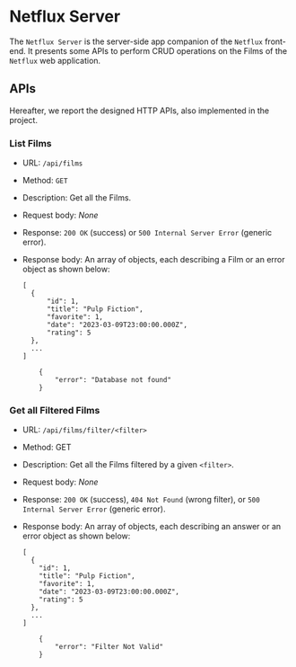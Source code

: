 # Netflux Server

The `Netflux Server` is the server-side app companion of the `Netflux` front-end. It presents some APIs to perform CRUD operations on the Films of the `Netflux` web application.

## APIs
Hereafter, we report the designed HTTP APIs, also implemented in the project.

### __List Films__

- URL: `/api/films`

- Method: `GET`

- Description: Get all the Films.

- Request body: _None_

- Response: `200 OK` (success) or `500 Internal Server Error` (generic error).

- Response body: An array of objects, each describing a Film or an error object as shown below:
    ```
    [
      {
          "id": 1,
          "title": "Pulp Fiction",
          "favorite": 1,
          "date": "2023-03-09T23:00:00.000Z",
          "rating": 5
      },
      ...
    ]   
  ```
  ```
      {
          "error": "Database not found"
      } 
  ```

### __Get all Filtered Films__

- URL: `/api/films/filter/<filter>`

- Method: GET

- Description: Get all the Films filtered by a given `<filter>`.

- Request body: _None_

- Response: `200 OK` (success), `404 Not Found` (wrong filter), or `500 Internal Server Error` (generic error).

- Response body: An array of objects, each describing an answer or an error object as shown below:
    ```
    [
      {
        "id": 1,
        "title": "Pulp Fiction",
        "favorite": 1,
        "date": "2023-03-09T23:00:00.000Z",
        "rating": 5
      }, 
      ...
    ]
    ```
  ```
      {
          "error": "Filter Not Valid"
      } 
  ```

